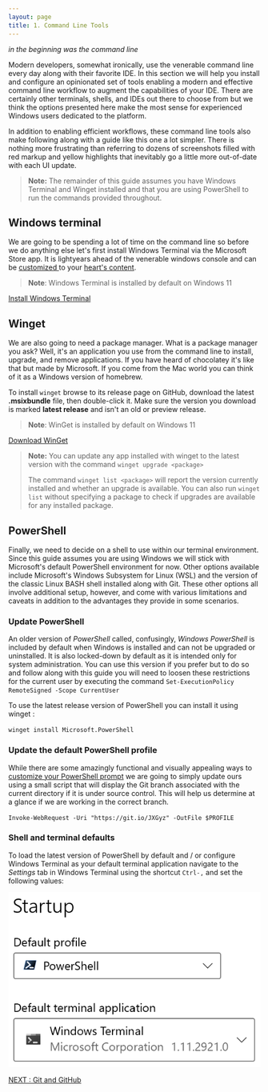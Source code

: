 ```yaml
---
layout: page
title: 1. Command Line Tools
---
```


*in the beginning was the command line*

Modern developers, somewhat ironically, use the venerable command line every day along with their favorite IDE. In this section we will help you install and configure an opinionated set of tools enabling a modern and effective command line workflow to augment the capabilities of your IDE. There are certainly other terminals, shells, and IDEs out there to choose from but we think the options presented here make the most sense for experienced Windows users dedicated to the platform.

In addition to enabling efficient workflows, these command line tools also make following along with a guide like this one a lot simpler. There is nothing more frustrating than referring to dozens of screenshots filled with red markup and yellow highlights that inevitably go a little more out-of-date with each UI update.

> **Note:** The remainder of this guide assumes you have Windows Terminal and Winget installed and that you are using PowerShell to run the commands provided throughout.

## Windows terminal

We are going to be spending a lot of time on the command line so before we do anything else let's first install Windows Terminal via the Microsoft Store app. It is lightyears ahead of the venerable windows console and can be [customized ](https://www.hanselman.com/blog/how-to-make-a-pretty-prompt-in-windows-terminal-with-powerline-nerd-fonts-cascadia-code-wsl-and-ohmyposh)to your [heart's content](https://www.hanselman.com/blog/my-ultimate-powershell-prompt-with-oh-my-posh-and-the-windows-terminal).

> **Note**: Windows Terminal is installed by default on Windows 11

[Install Windows Terminal](https://aka.ms/terminal)

## Winget

We are also going to need a package manager. What is a package manager you ask? Well, it's an application you use from the command line to install, upgrade, and remove applications. If you have heard of chocolatey it's like that but made by Microsoft. If you come from the Mac world you can think of it as a Windows version of homebrew.

To install `winget` browse to its release page on GitHub, download the latest **.msixbundle** file, then double-click it. Make sure the version you download is marked **latest release** and isn't an old or preview release.

> **Note**: WinGet is installed by default on Windows 11

[Download WinGet](https://github.com/microsoft/winget-cli/releases)

> **Note:** You can update any app installed with winget to the latest version with the command `winget upgrade <package>`
>
> The command `winget list <package>` will report the version currently installed and whether an upgrade is available. You can also run `winget list` without specifying a package to check if upgrades are available for any installed package.

## PowerShell

Finally, we need to decide on a shell to use within our terminal environment. Since this guide assumes you are using Windows we will stick with Microsoft's default PowerShell environment for now. Other options available include Microsoft's Windows Subsystem for Linux (WSL) and the version of the classic Linux BASH shell installed along with Git. These other options all involve additional setup, however, and come with various limitations and caveats in addition to the advantages they provide in some scenarios.

### Update PowerShell

An older version of *PowerShell* called, confusingly, *Windows PowerShell* is included by default when Windows is installed and can not be upgraded or uninstalled. It is also locked-down by default as it is intended only for system administration. You can use this version if you prefer but to do so and follow along with this guide you will need to loosen these restrictions for the current user by executing the command `Set-ExecutionPolicy RemoteSigned -Scope CurrentUser`

To use the latest release version of PowerShell you can install it using winget :

`winget install Microsoft.PowerShell`

### Update the default PowerShell profile

While there are some amazingly functional and visually appealing ways to [customize your PowerShell prompt](https://www.hanselman.com/blog/my-ultimate-powershell-prompt-with-oh-my-posh-and-the-windows-terminal) we are going to simply update ours using a small script that will display the Git branch associated with the current directory if it is under source control. This will help us determine at a glance if we are working in the correct branch. 

`Invoke-WebRequest -Uri "https://git.io/JXGyz" -OutFile $PROFILE`

### Shell and terminal defaults

To load the latest version of PowerShell by default and / or configure Windows Terminal as your default terminal application navigate to the *Settings* tab in Windows Terminal using the shortcut `Ctrl-,` and set the following values:

![img](/assets/WindowsTerminal-Defaults.png)

[NEXT : Git and GitHub](/git)